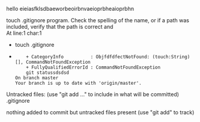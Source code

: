 hello eieiasfklsdbaeworbeoirbnvaeioprbheaioprbhn

touch .gitignore
program. Check the spelling of the name, or if a path was included, verify that the path is correct and  
At line:1 char:1

- touch .gitignore
- ```
      + CategoryInfo          : ObjfdfdfectNotFound: (touch:String) [], CommandNotFoundException
      + FullyQualifiedErrorId : CommandNotFoundException
      git statussdsdsd
  On branch master
  Your branch is up to date with 'origin/master'.
  ```

Untracked files:
(use "git add <file>..." to include in what will be committed)
.gitignore

nothing added to commit but untracked files present (use "git add" to track)
